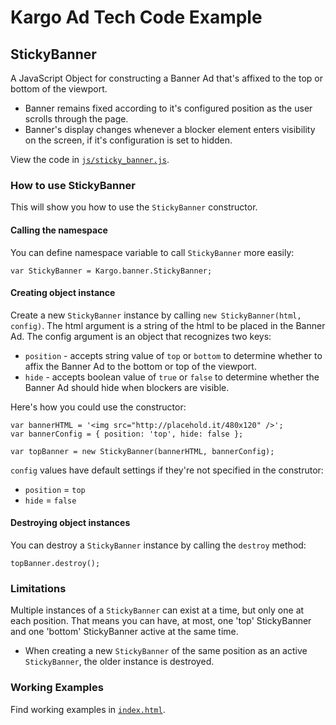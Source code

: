 # Kargo Ad Tech Code Example

## StickyBanner

A JavaScript Object for constructing a Banner Ad that's affixed to the top or bottom of the viewport. 

* Banner remains fixed according to it's configured position as the user scrolls through the page.
* Banner's display changes whenever a blocker element enters visibility on the screen, if it's configuration is set to hidden.

View the code in [`js/sticky_banner.js`](https://github.com/dvzrd/sticky-banner-js/blob/master/js/sticky_banner.js).

### How to use StickyBanner

This will show you how to use the `StickyBanner` constructor.

#### Calling the namespace

You can define namespace variable to call `StickyBanner` more easily:

```
var StickyBanner = Kargo.banner.StickyBanner;
```

#### Creating object instance

Create a new `StickyBanner` instance by calling `new StickyBanner(html, config)`. The html argument is a string of the html to be placed in the Banner Ad. The config argument is an object that recognizes two keys:

* `position` - accepts string value of `top` or `bottom` to determine whether to affix the Banner Ad to the bottom or top of the viewport.
* `hide` - accepts boolean value of `true` or `false` to determine whether the Banner Ad should hide when blockers are visible.

Here's how you could use the constructor:

```
var bannerHTML = '<img src="http://placehold.it/480x120" />';
var bannerConfig = { position: 'top', hide: false };

var topBanner = new StickyBanner(bannerHTML, bannerConfig);
```

`config` values have default settings if they're not specified in the construtor:

* `position` = `top`
* `hide` = `false`

#### Destroying object instances

You can destroy a `StickyBanner` instance by calling the `destroy` method:

```
topBanner.destroy();
```

### Limitations

Multiple instances of a `StickyBanner` can exist at a time, but only one at each position. That means you can have, at most, one 'top' StickyBanner and one 'bottom' StickyBanner active at the same time.

* When creating a new `StickyBanner` of the same position as an active `StickyBanner`, the older instance is destroyed.

### Working Examples

Find working examples in [`index.html`](https://github.com/dvzrd/sticky-banner-js/blob/master/index.html).
